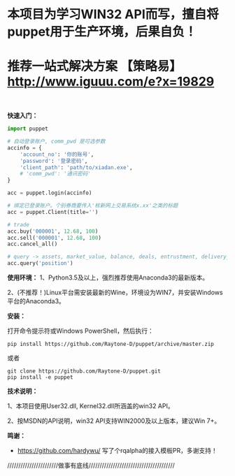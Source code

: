 # 本项目为学习WIN32 API而写，擅自将puppet用于生产环境，后果自负！
# 推荐一站式解决方案 【策略易】 http://www.iguuu.com/e?x=19829 <br/>
<br/>

**快速入门：**

```python
import puppet

# 自动登录账户, comm_pwd 是可选参数
accinfo = {
    'account_no': '你的账号',
    'password': '登录密码',
    'client_path': 'path/to/xiadan.exe',
    # 'comm_pwd': '通讯密码'
}

acc = puppet.login(accinfo)

# 绑定已登录账户。个别券商要传入'核新网上交易系统x.xx'之类的标题
acc = puppet.Client(title='')

# trade
acc.buy('000001', 12.68, 100)
acc.sell('000001', 12.68, 100)
acc.cancel_all()

# query -> assets, market_value, balance, deals, entrustment, delivery_order
acc.query('position')
```

**使用环境：**
1、Python3.5及以上，强烈推荐使用Anaconda3的最新版本。

2、(不推荐！)Linux平台需安装最新的Wine，环境设为WIN7，并安装Windows平台的Anaconda3。

**安装：**

打开命令提示符或Windows PowerShell，然后执行：

```shell
pip install https://github.com/Raytone-D/puppet/archive/master.zip
```

或者

```shell
git clone https://github.com/Raytone-D/puppet.git
pip install -e puppet
```

**技术说明：**

1、本项目使用User32.dll, Kernel32.dll所涵盖的win32 API。

2、按MSDN的API说明，win32 API支持WIN2000及以上版本，建议Win 7+。

**鸣谢：**

* https://github.com/hardywu/ 写了个rqalpha的接入模板PR，多谢支持！

///////////////////////做事有底线///////////////////////////////////////
